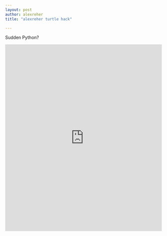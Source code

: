 ```yaml
---
layout: post
author: alexreher
title: "alexreher turtle hack"

---
```

Sudden Python?

<iframe src="https://trinket.io/embed/python/fd0a5cfd97" width="100%" height="600" frameborder="0" marginwidth="0" marginheight="0" allowfullscreen></iframe>
